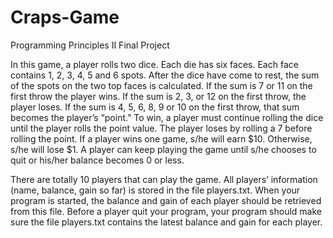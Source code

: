 # Craps-Game
Programming Principles II Final Project

In this game, a player rolls two dice. Each die has six faces.
Each face contains 1, 2, 3, 4, 5 and 6 spots. After the dice have come to rest, the sum of
the spots on the two top faces is calculated. If the sum is 7 or 11 on the first throw the
player wins. If the sum is 2, 3, or 12 on the first throw, the player loses. If the sum is 4, 5,
6, 8, 9 or 10 on the first throw, that sum becomes the player’s “point.” To win, a player
must continue rolling the dice until the player rolls the point value. The player loses by
rolling a 7 before rolling the point.
If a player wins one game, s/he will earn $10. Otherwise, s/he will lose $1. A player can
keep playing the game until s/he chooses to quit or his/her balance becomes 0 or less. 

There are totally 10 players that can play the game. All players’ information (name,
balance, gain so far) is stored in the file players.txt. When your program is started, the balance and gain of each player should be
retrieved from this file. Before a player quit your program, your program should make
sure the file players.txt contains the latest balance and gain for each player. 
